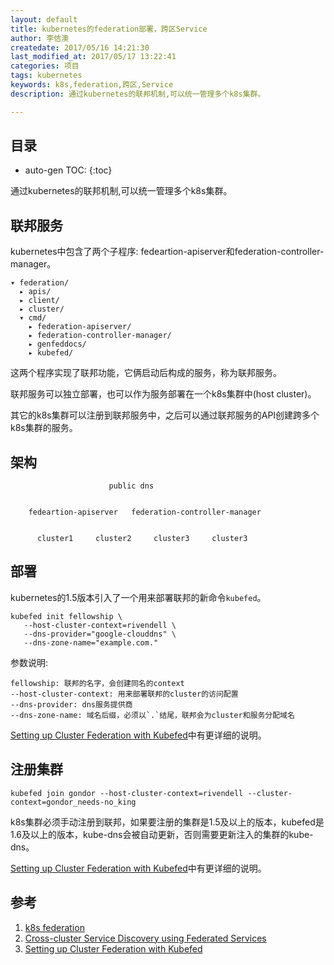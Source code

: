 ```yaml
---
layout: default
title: kubernetes的federation部署，跨区Service
author: 李佶澳
createdate: 2017/05/16 14:21:30
last_modified_at: 2017/05/17 13:22:41
categories: 项目
tags: kubernetes
keywords: k8s,federation,跨区,Service
description: 通过kubernetes的联邦机制,可以统一管理多个k8s集群。

---
```


## 目录
* auto-gen TOC:
{:toc}

通过kubernetes的联邦机制,可以统一管理多个k8s集群。

## 联邦服务

kubernetes中包含了两个子程序: fedeartion-apiserver和federation-controller-manager。

	▾ federation/
	  ▸ apis/
	  ▸ client/
	  ▸ cluster/
	  ▾ cmd/
	    ▸ federation-apiserver/
	    ▸ federation-controller-manager/
	    ▸ genfeddocs/
	    ▸ kubefed/

这两个程序实现了联邦功能，它俩启动后构成的服务，称为联邦服务。

联邦服务可以独立部署，也可以作为服务部署在一个k8s集群中(host cluster)。

其它的k8s集群可以注册到联邦服务中，之后可以通过联邦服务的API创建跨多个k8s集群的服务。

## 架构

	                      public dns
	
	
	    fedeartion-apiserver   federation-controller-manager
	
	
	      cluster1     cluster2     cluster3     cluster3 

## 部署

kubernetes的1.5版本引入了一个用来部署联邦的新命令`kubefed`。

	kubefed init fellowship \            
	   --host-cluster-context=rivendell \
	   --dns-provider="google-clouddns" \
	   --dns-zone-name="example.com."

参数说明:

	fellowship: 联邦的名字，会创建同名的context
	--host-cluster-context: 用来部署联邦的cluster的访问配置
	--dns-provider: dns服务提供商
	--dns-zone-name: 域名后缀，必须以`.`结尾，联邦会为cluster和服务分配域名

[Setting up Cluster Federation with Kubefed][3]中有更详细的说明。

## 注册集群

	kubefed join gondor --host-cluster-context=rivendell --cluster-context=gondor_needs-no_king

k8s集群必须手动注册到联邦，如果要注册的集群是1.5及以上的版本，kubefed是1.6及以上的版本，kube-dns会被自动更新，否则需要更新注入的集群的kube-dns。

[Setting up Cluster Federation with Kubefed][3]中有更详细的说明。

## 参考

1. [k8s federation][1]
2. [Cross-cluster Service Discovery using Federated Services][2]
3. [Setting up Cluster Federation with Kubefed][3]

[1]: https://github.com/kubernetes/kubernetes/tree/1780a527f6accd283fb95ab01beda3d380ff20e1/federation  "k8s federation" 
[2]: https://kubernetes.io/docs/tasks/federation/federation-service-discovery/ "Cross-cluster Service Discovery using Federated Services"
[3]: https://kubernetes.io/docs/tasks/federation/set-up-cluster-federation-kubefed/  "Setting up Cluster Federation with Kubefed"
